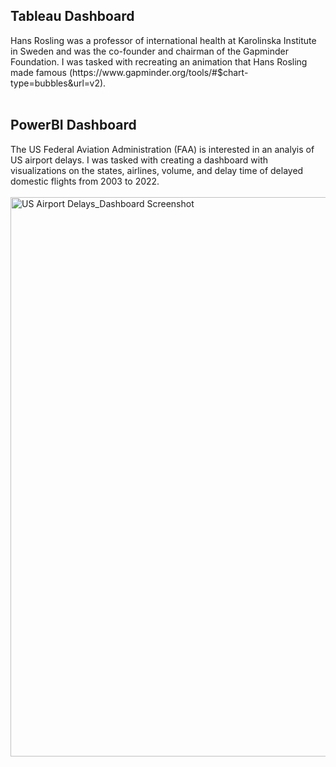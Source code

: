 <h2> Tableau Dashboard </h2>
Hans Rosling was a professor of international health at Karolinska Institute in Sweden and was the co-founder and chairman of the Gapminder Foundation. I was tasked with recreating an animation that Hans Rosling made famous (https://www.gapminder.org/tools/#$chart-type=bubbles&url=v2).
<br>
<br>
<h2> PowerBI Dashboard </h2>
The US Federal Aviation Administration (FAA) is interested in an analyis of US airport delays. I was tasked with creating a dashboard with visualizations on the states, airlines, volume, and delay time of delayed domestic flights from 2003 to 2022.
<br>
<br>
<img width="1588" height="895" alt="US Airport Delays_Dashboard Screenshot" src="https://github.com/user-attachments/assets/0c057697-7d68-48c5-a870-d2bb66e5bce2" />
